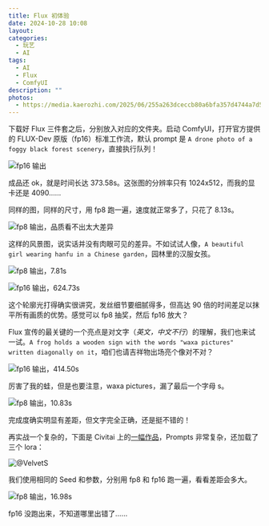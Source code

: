 ```yaml
---
title: Flux 初体验
date: 2024-10-28 10:08
layout: 
categories:
  - 玩艺
  - AI
tags:
  - AI
  - Flux
  - ComfyUI
description: ""
photos:
  - https://media.kaerozhi.com/2025/06/255a263dceccb80a6bfa357d4744a7d5.webp
---
```

下载好 Flux 三件套之后，分别放入对应的文件夹。启动 ComfyUI，打开官方提供的 FLUX-Dev 原版（fp16）标准工作流，默认 prompt 是 `A drone photo of a foggy black forest scenery`，直接执行队列！



![fp16 输出](https://media.kaerozhi.com/2025/06/32c43dc3bcdb9295259c836340a7d910.webp)

成品还 ok，就是时间长达 373.58s。这张图的分辨率只有 1024x512，而我的显卡还是 4090……

同样的图，同样的尺寸，用 fp8 跑一遍，速度就正常多了，只花了 8.13s。

![fp8 输出，品质看不出太大差异](https://media.kaerozhi.com/2025/06/a6f858b6cd7da1051c1b86f26450f50a.webp)

这样的风景图，说实话并没有肉眼可见的差异。不如试试人像，`A beautiful girl wearing hanfu in a Chinese garden`，园林里的汉服女孩。

![fp8 输出，7.81s](https://media.kaerozhi.com/2025/06/eaa04dfae37a91915a58e85a7b0a9d3c.webp)

![fp16 输出，624.73s](https://media.kaerozhi.com/2025/06/a614d68b630f11cf1c611540d8e2ee3e.webp)

这个轮廓光打得确实很讲究，发丝细节要细腻得多，但高达 90 倍的时间差足以抹平所有画质的优势。感觉可以 fp8 抽奖，然后 fp16 放大？

Flux 宣传的最关键的一个亮点是对文字（*英文，中文不行*）的理解，我们也来试一试。`A frog holds a wooden sign with the words "waxa pictures" written diagonally on it`，咱们也请吉祥物出场亮个像对不对？

![fp16 输出，414.50s](https://media.kaerozhi.com/2025/06/886ad458358ecc470f9cc26e14271a41.webp)

厉害了我的蛙，但是也要注意，waxa pictures，漏了最后一个字母 s。

![fp8 输出，10.83s](https://media.kaerozhi.com/2025/06/aee1c2854a97b93fd7947c20cc959ddc.webp)

完成度确实明显有差距，但文字完全正确，还是挺不错的！

再实战一个复杂的，下面是 Civitai 上的[一幅作品](https://civitai.com/images/36862637)，Prompts 非常复杂，还加载了三个 lora：

![@VelvetS](https://media.kaerozhi.com/2025/06/3c57ebbebb1ed2937f4a38dcc729a202.webp)

我们使用相同的 Seed 和参数，分别用 fp8 和 fp16 跑一遍，看看差距会多大。

![fp8 输出，16.98s](https://media.kaerozhi.com/2025/06/eee4a89973e1e685ee238c390a969df6.webp)

fp16 没跑出来，不知道哪里出错了……